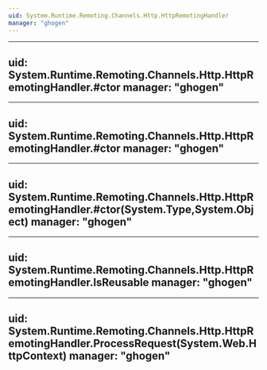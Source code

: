 ```yaml
---
uid: System.Runtime.Remoting.Channels.Http.HttpRemotingHandler
manager: "ghogen"
---
```


---
uid: System.Runtime.Remoting.Channels.Http.HttpRemotingHandler.#ctor
manager: "ghogen"
---

---
uid: System.Runtime.Remoting.Channels.Http.HttpRemotingHandler.#ctor
manager: "ghogen"
---

---
uid: System.Runtime.Remoting.Channels.Http.HttpRemotingHandler.#ctor(System.Type,System.Object)
manager: "ghogen"
---

---
uid: System.Runtime.Remoting.Channels.Http.HttpRemotingHandler.IsReusable
manager: "ghogen"
---

---
uid: System.Runtime.Remoting.Channels.Http.HttpRemotingHandler.ProcessRequest(System.Web.HttpContext)
manager: "ghogen"
---
